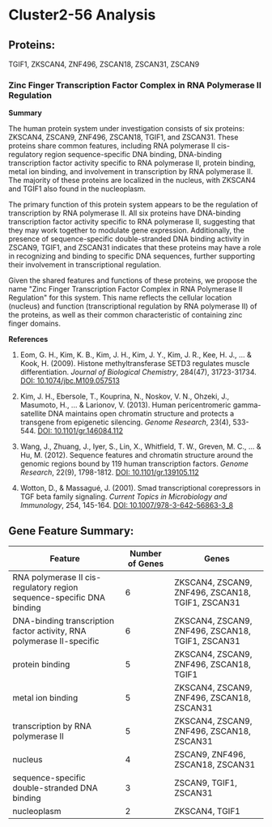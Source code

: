 # Cluster2-56 Analysis

## Proteins: 

TGIF1, ZKSCAN4, ZNF496, ZSCAN18, ZSCAN31, ZSCAN9

### Zinc Finger Transcription Factor Complex in RNA Polymerase II Regulation

**Summary**

The human protein system under investigation consists of six proteins: ZKSCAN4, ZSCAN9, ZNF496, ZSCAN18, TGIF1, and ZSCAN31. These proteins share common features, including RNA polymerase II cis-regulatory region sequence-specific DNA binding, DNA-binding transcription factor activity specific to RNA polymerase II, protein binding, metal ion binding, and involvement in transcription by RNA polymerase II. The majority of these proteins are localized in the nucleus, with ZKSCAN4 and TGIF1 also found in the nucleoplasm.

The primary function of this protein system appears to be the regulation of transcription by RNA polymerase II. All six proteins have DNA-binding transcription factor activity specific to RNA polymerase II, suggesting that they may work together to modulate gene expression. Additionally, the presence of sequence-specific double-stranded DNA binding activity in ZSCAN9, TGIF1, and ZSCAN31 indicates that these proteins may have a role in recognizing and binding to specific DNA sequences, further supporting their involvement in transcriptional regulation.

Given the shared features and functions of these proteins, we propose the name "Zinc Finger Transcription Factor Complex in RNA Polymerase II Regulation" for this system. This name reflects the cellular location (nucleus) and function (transcriptional regulation by RNA polymerase II) of the proteins, as well as their common characteristic of containing zinc finger domains.

**References**

1. Eom, G. H., Kim, K. B., Kim, J. H., Kim, J. Y., Kim, J. R., Kee, H. J., ... & Kook, H. (2009). Histone methyltransferase SETD3 regulates muscle differentiation. *Journal of Biological Chemistry*, 284(47), 31723-31734. [DOI: 10.1074/jbc.M109.057513](https://doi.org/10.1074/jbc.M109.057513)

2. Kim, J. H., Ebersole, T., Kouprina, N., Noskov, V. N., Ohzeki, J., Masumoto, H., ... & Larionov, V. (2013). Human pericentromeric gamma-satellite DNA maintains open chromatin structure and protects a transgene from epigenetic silencing. *Genome Research*, 23(4), 533-544. [DOI: 10.1101/gr.146084.112](https://doi.org/10.1101/gr.146084.112)

3. Wang, J., Zhuang, J., Iyer, S., Lin, X., Whitfield, T. W., Greven, M. C., ... & Hu, M. (2012). Sequence features and chromatin structure around the genomic regions bound by 119 human transcription factors. *Genome Research*, 22(9), 1798-1812. [DOI: 10.1101/gr.139105.112](https://doi.org/10.1101/gr.139105.112)

4. Wotton, D., & Massagué, J. (2001). Smad transcriptional corepressors in TGF beta family signaling. *Current Topics in Microbiology and Immunology*, 254, 145-164. [DOI: 10.1007/978-3-642-56863-3_8](https://doi.org/10.1007/978-3-642-56863-3_8)

## Gene Feature Summary: 

| Feature | Number of Genes | Genes |
| --- | --- | --- |
| RNA polymerase II cis-regulatory region sequence-specific DNA binding | 6 | ZKSCAN4, ZSCAN9, ZNF496, ZSCAN18, TGIF1, ZSCAN31 |
| DNA-binding transcription factor activity, RNA polymerase II-specific | 6 | ZKSCAN4, ZSCAN9, ZNF496, ZSCAN18, TGIF1, ZSCAN31 |
| protein binding | 5 | ZKSCAN4, ZSCAN9, ZNF496, ZSCAN18, TGIF1 |
| metal ion binding | 5 | ZKSCAN4, ZSCAN9, ZNF496, ZSCAN18, ZSCAN31 |
|  transcription by RNA polymerase II | 5 | ZKSCAN4, ZSCAN9, ZNF496, ZSCAN18, ZSCAN31 |
| nucleus | 4 | ZSCAN9, ZNF496, ZSCAN18, ZSCAN31 |
| sequence-specific double-stranded DNA binding | 3 | ZSCAN9, TGIF1, ZSCAN31 |
| nucleoplasm | 2 | ZKSCAN4, TGIF1 |

